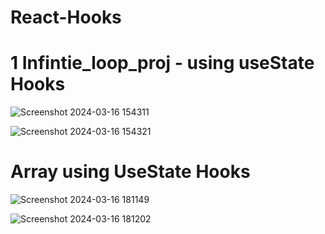 # React-Hooks

# 1 Infintie_loop_proj - using useState Hooks

![Screenshot 2024-03-16 154311](https://github.com/ArchProtios/React-Hooks/assets/99127122/86be9416-502f-4e11-8456-17a83da6fa6c)

![Screenshot 2024-03-16 154321](https://github.com/ArchProtios/React-Hooks/assets/99127122/c86c3b37-d2b9-41b1-85b9-afa330c705e4)

# Array using UseState Hooks

![Screenshot 2024-03-16 181149](https://github.com/ArchProtios/React-Hooks/assets/99127122/78715340-425d-456e-b545-17e9bcd74d5e)

![Screenshot 2024-03-16 181202](https://github.com/ArchProtios/React-Hooks/assets/99127122/38e80425-7682-48a8-984c-6e8447c01544)
